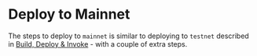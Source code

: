 # Deploy to Mainnet

The steps to deploy to `mainnet` is similar to deploying to `testnet` described in [Build, Deploy & Invoke](build-deploy-invoke.md) - with a couple of extra steps.


